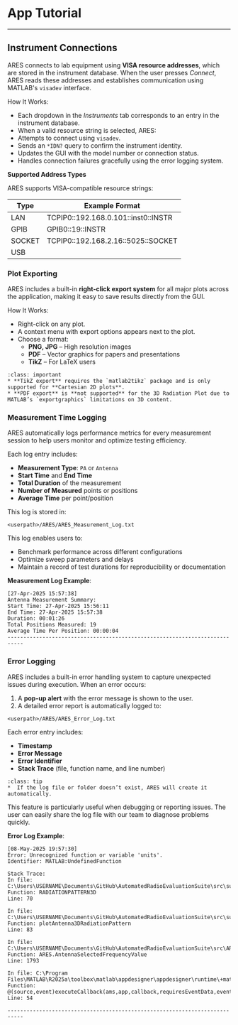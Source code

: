 # App Tutorial

-------------------

## Instrument Connections

ARES connects to lab equipment using **VISA resource addresses**, which are stored in the instrument database. When the user presses *Connect*, ARES reads these addresses and establishes communication using MATLAB's `visadev` interface.

How It Works:
* Each dropdown in the *Instruments* tab corresponds to an entry in the instrument database.
* When a valid resource string is selected, ARES:
 * Attempts to connect using `visadev`.
 * Sends an `*IDN?` query to confirm the instrument identity.
 * Updates the GUI with the model number or connection status.
 * Handles connection failures gracefully using the error logging system.

**Supported Address Types**

ARES supports VISA-compatible resource strings:

|Type  |	Example Format                      |
|------|-------------------------------------|
|LAN   |	TCPIP0::192.168.0.101::inst0::INSTR |
|GPIB  |	GPIB0::19::INSTR                    |
|SOCKET|	TCPIP0::192.168.2.16::5025::SOCKET  |
|USB   |                                     |

### Plot Exporting

ARES includes a built-in **right-click export system** for all major plots across the application, making it easy to save results directly from the GUI.

How It Works:
* Right-click on any plot.
* A context menu with export options appears next to the plot.
* Choose a format:
  * **PNG, JPG** – High resolution images
  * **PDF** – Vector graphics for papers and presentations
  * **TikZ** – For LaTeX users

```{admonition} Note
:class: important
* **TikZ export** requires the `matlab2tikz` package and is only supported for **Cartesian 2D plots**.
* **PDF export** is **not supported** for the 3D Radiation Plot due to MATLAB’s `exportgraphics` limitations on 3D content.
```

### Measurement Time Logging

ARES automatically logs performance metrics for every measurement session to help users monitor and optimize testing efficiency.

Each log entry includes:

- **Measurement Type**: `PA` or `Antenna`
- **Start Time** and **End Time**
- **Total Duration** of the measurement
- **Number of Measured** points or positions
- **Average Time** per point/position

This log is stored in:

```none
<userpath>/ARES/ARES_Measurement_Log.txt
```

This log enables users to:

- Benchmark performance across different configurations
- Optimize sweep parameters and delays
- Maintain a record of test durations for reproducibility or documentation

**Measurement Log Example**:

```none
[27-Apr-2025 15:57:38]
Antenna Measurement Summary:
Start Time: 27-Apr-2025 15:56:11
End Time: 27-Apr-2025 15:57:38
Duration: 00:01:26
Total Positions Measured: 19
Average Time Per Position: 00:00:04
---------------------------------------------------------------------------
```

### Error Logging

ARES includes a built-in error handling system to capture unexpected issues during execution.
When an error occurs:

1) A **pop-up alert** with the error message is shown to the user.
2) A detailed error report is automatically logged to:

```none
<userpath>/ARES/ARES_Error_Log.txt
```

Each error entry includes:

- **Timestamp**
- **Error Message**
- **Error Identifier**
- **Stack Trace** (file, function name, and line number)

```{admonition} Note
:class: tip
*  If the log file or folder doesn’t exist, ARES will create it automatically.
```

This feature is particularly useful when debugging or reporting issues. The user can easily share the log file with our team to diagnose problems quickly.

**Error Log Example**:

```none
[08-May-2025 19:57:30]
Error: Unrecognized function or variable 'units'.
Identifier: MATLAB:UndefinedFunction

Stack Trace:
In file: C:\Users\USERNAME\Documents\GitHub\AutomatedRadioEvaluationSuite\src\support\AntennaFunctions\RADIATIONPATTERN3D.m
Function: RADIATIONPATTERN3D
Line: 70

In file: C:\Users\USERNAME\Documents\GitHub\AutomatedRadioEvaluationSuite\src\support\AntennaFunctions\plotAntenna3DRadiationPattern.m
Function: plotAntenna3DRadiationPattern
Line: 83

In file: C:\Users\USERNAME\Documents\GitHub\AutomatedRadioEvaluationSuite\src\ARES.mlapp
Function: ARES.AntennaSelectedFrequencyValue
Line: 1793

In file: C:\Program Files\MATLAB\R2025a\toolbox\matlab\appdesigner\appdesigner\runtime\+matlab\+apps\AppBase.m
Function: @(source,event)executeCallback(ams,app,callback,requiresEventData,event)
Line: 54

---------------------------------------------------------------------------
```

